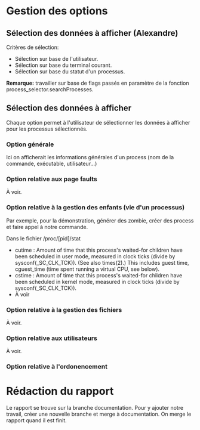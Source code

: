 # Gestion des options
## Sélection des données à afficher (Alexandre)
Critères de sélection:
- Sélection sur base de l'utilisateur.
- Sélection sur base du terminal courant.
- Sélection sur base du statut d'un processus.

**Remarque:** travailler sur base de flags passés en paramètre de la fonction process_selector.searchProcesses.

## Sélection des données à afficher
Chaque option permet à l'utilisateur de sélectionner les données à afficher pour les processus sélectionnés.

### Option générale
Ici on afficherait les informations générales d'un process (nom de la commande, exécutable, utilisateur...)

### Option relative aux page faults
À voir.

### Option relative à la gestion des enfants (vie d'un processus)
Par exemple, pour la démonstration, générer des zombie, créer des process et faire appel à notre commande.

Dans le fichier /proc/[pid]/stat
- cutime : Amount of time that this process's waited-for children have been  scheduled in  user  mode,  measured  in clock ticks (divide by sysconf(_SC_CLK_TCK)). (See also times(2).)  This includes guest  time,  cguest_time  (time  spent running a virtual CPU, see below).
- cstime : Amount  of time that this process's waited-for children have been scheduled in kernel mode, measured in clock ticks (divide by sysconf(_SC_CLK_TCK)).
- À voir

### Option relative à la gestion des fichiers
À voir.

### Option relative aux utilisateurs
À voir.

### Option relative à l'ordonencement

# Rédaction du rapport
Le rapport se trouve sur la branche documentation. Pour y ajouter notre travail, créer une nouvelle branche et merge à documentation. On merge le rapport quand il est finit.